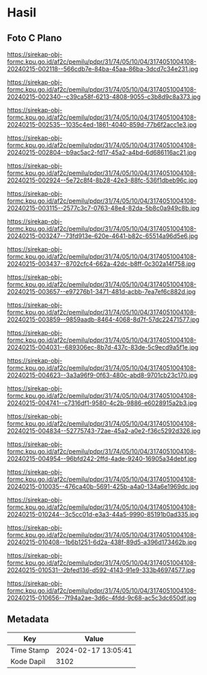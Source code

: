 # Hasil

## Foto C Plano

https://sirekap-obj-formc.kpu.go.id/af2c/pemilu/pdpr/31/74/05/10/04/3174051004108-20240215-002118--566cdb7e-84ba-45aa-86ba-3dcd7c34e231.jpg

https://sirekap-obj-formc.kpu.go.id/af2c/pemilu/pdpr/31/74/05/10/04/3174051004108-20240215-002340--c39ca58f-6213-4808-9055-c3b8d9c8a373.jpg

https://sirekap-obj-formc.kpu.go.id/af2c/pemilu/pdpr/31/74/05/10/04/3174051004108-20240215-002535--1035c4ed-1861-4040-859d-77b6f2acc1e3.jpg

https://sirekap-obj-formc.kpu.go.id/af2c/pemilu/pdpr/31/74/05/10/04/3174051004108-20240215-002804--b9ac5ac2-fd17-45a2-a4bd-6d686116ac21.jpg

https://sirekap-obj-formc.kpu.go.id/af2c/pemilu/pdpr/31/74/05/10/04/3174051004108-20240215-002924--5e72c8f4-8b28-42e3-88fc-536f1dbeb96c.jpg

https://sirekap-obj-formc.kpu.go.id/af2c/pemilu/pdpr/31/74/05/10/04/3174051004108-20240215-003115--2577c3c7-0763-48e4-82da-5b8c0a949c8b.jpg

https://sirekap-obj-formc.kpu.go.id/af2c/pemilu/pdpr/31/74/05/10/04/3174051004108-20240215-003247--73fd913e-620e-4641-b82c-65514a96d5e6.jpg

https://sirekap-obj-formc.kpu.go.id/af2c/pemilu/pdpr/31/74/05/10/04/3174051004108-20240215-003437--8702cfc4-662a-42dc-b8ff-0c302a14f758.jpg

https://sirekap-obj-formc.kpu.go.id/af2c/pemilu/pdpr/31/74/05/10/04/3174051004108-20240215-003657--e97276b1-3471-481d-acbb-7ea7ef6c882d.jpg

https://sirekap-obj-formc.kpu.go.id/af2c/pemilu/pdpr/31/74/05/10/04/3174051004108-20240215-003859--9859aadb-8464-4068-8d7f-57dc22471577.jpg

https://sirekap-obj-formc.kpu.go.id/af2c/pemilu/pdpr/31/74/05/10/04/3174051004108-20240215-004031--689306ec-8b7d-437c-83de-5c9ecd9a5f1e.jpg

https://sirekap-obj-formc.kpu.go.id/af2c/pemilu/pdpr/31/74/05/10/04/3174051004108-20240215-004623--3a3a96f9-0f63-480c-abd8-9701cb23c170.jpg

https://sirekap-obj-formc.kpu.go.id/af2c/pemilu/pdpr/31/74/05/10/04/3174051004108-20240215-004741--c7316df1-9580-4c2b-9886-e6028915a2b3.jpg

https://sirekap-obj-formc.kpu.go.id/af2c/pemilu/pdpr/31/74/05/10/04/3174051004108-20240215-004834--52775743-72ae-45a2-a0e2-f36c5292d326.jpg

https://sirekap-obj-formc.kpu.go.id/af2c/pemilu/pdpr/31/74/05/10/04/3174051004108-20240215-004954--96bfd242-2ffd-4ade-9240-16905a34debf.jpg

https://sirekap-obj-formc.kpu.go.id/af2c/pemilu/pdpr/31/74/05/10/04/3174051004108-20240215-010035--476ca40b-5691-425b-a4a0-134a6e1969dc.jpg

https://sirekap-obj-formc.kpu.go.id/af2c/pemilu/pdpr/31/74/05/10/04/3174051004108-20240215-010244--3c5cc01d-e3a3-44a5-9990-85191b0ad335.jpg

https://sirekap-obj-formc.kpu.go.id/af2c/pemilu/pdpr/31/74/05/10/04/3174051004108-20240215-010408--1b6b1251-6d2a-438f-89d5-a396d173462b.jpg

https://sirekap-obj-formc.kpu.go.id/af2c/pemilu/pdpr/31/74/05/10/04/3174051004108-20240215-010531--2bfed136-d592-4143-91e9-333b46974577.jpg

https://sirekap-obj-formc.kpu.go.id/af2c/pemilu/pdpr/31/74/05/10/04/3174051004108-20240215-010656--7f94a2ae-3d6c-4fdd-9c68-ac5c3dc650df.jpg


## Metadata

| Key        | Value               |
| ---------- | ------------------- |
| Time Stamp | 2024-02-17 13:05:41 |
| Kode Dapil | 3102                |



